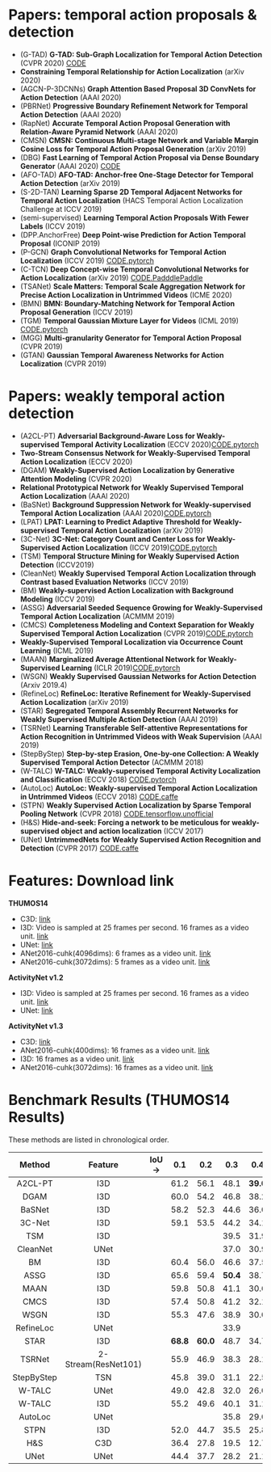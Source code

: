 # Papers: temporal action proposals & detection
- (G-TAD) **G-TAD: Sub-Graph Localization for Temporal Action Detection** (CVPR 2020) [CODE](https://github.com/frostinassiky/gtad)
-  **Constraining Temporal Relationship for Action Localization** (arXiv 2020)
- (AGCN-P-3DCNNs) **Graph Attention Based Proposal 3D ConvNets for Action Detection** (AAAI 2020)
- (PBRNet) **Progressive Boundary Refinement Network for Temporal Action Detection** (AAAI 2020)
- (RapNet) **Accurate Temporal Action Proposal Generation with Relation-Aware Pyramid Network** (AAAI 2020)
- (CMSN) **CMSN: Continuous Multi-stage Network and Variable Margin Cosine Loss for Temporal Action Proposal Generation** (arXiv 2019)
- (DBG) **Fast Learning of Temporal Action Proposal via Dense Boundary Generator** (AAAI 2020) [CODE](https://github.com/TencentYoutuResearch/ActionDetection-DBG)
- (AFO-TAD) **AFO-TAD: Anchor-free One-Stage Detector for Temporal Action Detection** (arXiv 2019)
- (S-2D-TAN) **Learning Sparse 2D Temporal Adjacent Networks for Temporal Action Localization** (HACS Temporal Action Localization Challenge at ICCV 2019)
- (semi-supervised) **Learning Temporal Action Proposals With Fewer Labels** (ICCV 2019)
- (DPP.AnchorFree) **Deep Point-wise Prediction for Action Temporal Proposal** (ICONIP 2019)
- (P-GCN) **Graph Convolutional Networks for Temporal Action Localization** (ICCV 2019) [CODE.pytorch](https://github.com/Alvin-Zeng/PGCN)
- (C-TCN) **Deep Concept-wise Temporal Convolutional Networks for Action Localization** (arXiv 2019) [CODE.PadddlePaddle](https://github.com/PaddlePaddle/models/tree/develop/PaddleCV/PaddleVideo)
- (TSANet) **Scale Matters: Temporal Scale Aggregation Network for Precise Action Localization in Untrimmed Videos** (ICME 2020)
- (BMN) **BMN: Boundary-Matching Network for Temporal Action Proposal Generation** (ICCV 2019)
- (TGM) **Temporal Gaussian Mixture Layer for Videos** (ICML 2019) [CODE.pytorch](https://github.com/piergiaj/tgm-icml19)
- (MGG) **Multi-granularity Generator for Temporal Action Proposal** (CVPR 2019)
- (GTAN) **Gaussian Temporal Awareness Networks for Action Localization** (CVPR 2019)

# Papers: weakly temporal action detection
- (A2CL-PT) **Adversarial Background-Aware Loss for Weakly-supervised Temporal Activity Localization** (ECCV 2020)[CODE.pytorch](https://github.com/MichiganCOG/A2CL-PT)
- **Two-Stream Consensus Network for Weakly-Supervised Temporal Action Localization** (ECCV 2020)
- (DGAM) **Weakly-Supervised Action Localization by Generative Attention Modeling** (CVPR 2020)
- **Relational Prototypical Network for Weakly Supervised Temporal Action Localization** (AAAI 2020)
- (BaSNet) **Background Suppression Network for Weakly-supervised Temporal Action Localization** (AAAI 2020)[CODE.pytorch](https://github.com/Pilhyeon/BaSNet-pytorch)
- (LPAT) **LPAT: Learning to Predict Adaptive Threshold for Weakly-supervised Temporal Action Localization** (arXiv 2019)
- (3C-Net) **3C-Net: Category Count and Center Loss for Weakly-Supervised Action Localization** (ICCV 2019)[CODE.pytorch](https://github.com/naraysa/3c-net)
- (TSM) **Temporal Structure Mining for Weakly Supervised Action Detection** (ICCV2019)
- (CleanNet) **Weakly Supervised Temporal Action Localization through Contrast based Evaluation Networks** (ICCV 2019)
- (BM) **Weakly-supervised Action Localization with Background Modeling** (ICCV 2019)
- (ASSG) **Adversarial Seeded Sequence Growing for Weakly-Supervised Temporal Action Localization** (ACMMM 2019)
- (CMCS) **Completeness Modeling and Context Separation for Weakly Supervised Temporal Action Localization** (CVPR 2019)[CODE.pytorch](https://github.com/Finspire13/CMCS-Temporal-Action-Localization)
- **Weakly-Supervised Temporal Localization via Occurrence Count Learning** (ICML 2019)
- (MAAN) **Marginalized Average Attentional Network for Weakly-Supervised Learning** (ICLR 2019)[CODE.pytorch](https://github.com/yyuanad/MAAN)
- (WSGN) **Weakly Supervised Gaussian Networks for Action Detection** (Arxiv 2019.4) 
- (RefineLoc) **RefineLoc: Iterative Refinement for Weakly-Supervised Action Localization** (arXiv 2019)
- (STAR) **Segregated Temporal Assembly Recurrent Networks for Weakly Supervised Multiple Action Detection** (AAAI 2019)
- (TSRNet) **Learning Transferable Self-attentive Representations for Action Recognition in Untrimmed Videos with Weak Supervision** (AAAI 2019)
- (StepByStep) **Step-by-step Erasion, One-by-one Collection: A Weakly Supervised Temporal Action Detector** (ACMMM 2018)
- (W-TALC) **W-TALC: Weakly-supervised Temporal Activity Localization and Classification** (ECCV 2018) [CODE.pytorch](https://github.com/sujoyp/wtalc-pytorch)
- (AutoLoc) **AutoLoc: Weakly-supervised Temporal Action Localization in Untrimmed Videos** (ECCV 2018) [CODE.caffe](https://github.com/zhengshou/AutoLoc)
- (STPN) **Weakly Supervised Action Localization by Sparse Temporal Pooling Network** (CVPR 2018) [CODE.tensorflow.unofficial](https://github.com/bellos1203/STPN)
- (H&S) **Hide-and-seek: Forcing a network to be meticulous for weakly-supervised object and action localization** (ICCV 2017)
- (UNet) **UntrimmedNets for Weakly Supervised Action Recognition and Detection** (CVPR 2017) [CODE.caffe](https://github.com/wanglimin/UntrimmedNet)

# Features: Download link
**THUMOS14**
- C3D: [link](https://github.com/wzmsltw/BSN-boundary-sensitive-network/issues/24)
- I3D: Video is sampled at 25 frames per second. 16 frames as a video unit. [link](https://github.com/sujoyp/wtalc-pytorch)
- UNet: [link](https://github.com/zhengshou/AutoLoc)
- ANet2016-cuhk(4096dims): 6 frames as a video unit. [link](https://github.com/jiyanggao/CTAP)
- ANet2016-cuhk(3072dims): 5 frames as a video unit. [link](https://drive.google.com/open?id=1gCNYPf6Fxeht1HO3eIzuyj84gtbkPETx)

**ActivityNet v1.2**
- I3D: Video is sampled at 25 frames per second. 16 frames as a video unit. [link](https://github.com/sujoyp/wtalc-pytorch)
- UNet: [link](https://github.com/zhengshou/AutoLoc)

**ActivityNet v1.3**
- C3D: [link](http://activity-net.org/challenges/2016/download.html)
- ANet2016-cuhk(400dims): 16 frames as a video unit. [link](https://github.com/wzmsltw/BSN-boundary-sensitive-network) 
- I3D: 16 frames as a video unit. [link](https://github.com/Finspire13/CMCS-Temporal-Action-Localization)
- ANet2016-cuhk(3072dims): 16 frames as a video unit. [link](https://github.com/Finspire13/CMCS-Temporal-Action-Localization)

# Benchmark Results (THUMOS14 Results)
These methods are listed in chronological order.


| Method | Feature | IoU-> | 0.1 | 0.2 | 0.3   | 0.4    | 0.5    | 0.6    | 0.7 |
| :----: | :----: | :----:|:----:|:----:|:----:| :----: | :----: | :----: |:----:|
| A2CL-PT | I3D |       |61.2       |  56.1      | 48.1 | **39.0** | **30.1** | 19.2 | 10.6|
| DGAM | I3D |       |60.0       |  54.2      | 46.8 | 38.2 | 28.8 | **19.8** | **11.4**|
| BaSNet | I3D |       |58.2       |  52.3      | 44.6 | 36.0 | 27.0 | 18.6 | 10.4|
| 3C-Net | I3D |       |59.1       |  53.5      | 44.2 | 34.1 | 26.6 |   | 8.1|
| TSM | I3D |       |       |        | 39.5 | 31.9 | 24.5 |  13.8   | 7.1|
| CleanNet| UNet |       |       |        | 37.0 | 30.9 | 23.9 |  13.9   | 7.1|
| BM| I3D |       | 60.4 | 56.0  | 46.6 | 37.5 | 26.8 |  17.6   |  8.6|
| ASSG| I3D |       | 65.6 | 59.4  | **50.4** | 38.7 | 25.4 |  15.0   |  6.6|
| MAAN | I3D |       | 59.8 | 50.8  | 41.1 | 30.6 | 20.3 |  12.0   |  6.9|
| CMCS | I3D |       | 57.4 | 50.8  | 41.2 | 32.1 | 23.1 |  15.0   |  7.0|
| WSGN | I3D |       | 55.3 | 47.6  | 38.9 | 30.0 | 21.1 |  13.9   |  8.3|
| RefineLoc | UNet |       |     |     |   33.9 |      |   22.1 |     |     6.1 |
| STAR      | I3D |       |  **68.8**|  **60.0**| 48.7|    34.7|   23.0 |     |      |
| TSRNet    | 2-Stream(ResNet101) |       |  55.9|  46.9| 38.3 |  28.1 |  18.6 | 11.0 |  5.59 |
| StepByStep    | TSN |       |  45.8| 39.0| 31.1 | 22.5 | 15.9 |  |   |
| W-TALC    | UNet |       |  49.0|  42.8| 32.0 | 26.0 | 18.8 |   |  6.2 |
| W-TALC    | I3D |       |  55.2|  49.6| 40.1 |  31.1 |  22.8 |   |  7.6 |
| AutoLoc    | UNet |       |  |   |35.8 |  29.0 | 21.2 |13.4 | 5.8 |
| STPN    |I3D |       |  52.0|  44.7| 35.5 |  25.8 |  16.9 | 9.9 |  4.3 |
| H&S    |C3D |       |  36.4|  27.8| 19.5 |  12.7 |  6.8|   |    |
| UNet    | UNet |       |  44.4|  37.7| 28.2 |  21.1 |  13.7 |   |    |

